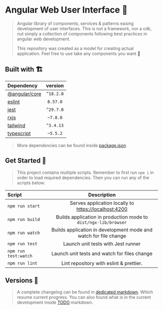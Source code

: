 # Angular Web User Interface 🎨

> Angular library of components, services & patterns easing development of user interfaces. This is not a framework, nor a cdk, nut simply a collection of components following best practices in angular web development.
>
> This repository was created as a model for creating actual application. Feel free to use take any components you want 🙌

## Built with 🏗️

| Dependency | version |
|:-----------|:----------:|
| [@angular/core](https://angular.io/guide/what-is-angular) | `^18.2.0` |
| [eslint](https://eslint.org/docs/latest/) | `8.57.0` |
| [jest](https://jestjs.io/fr/docs/getting-started) | `^29.7.0` |
| [rxjs](https://rxjs.dev/api) | `~7.8.0` |
| [tailwind](https://tailwindcss.com/docs/screens) | `^3.4.13` |
| [typescript](https://www.typescriptlang.org/) | `~5.5.2` |

> More dependencies can be found inside [package.json](./package.json).

## Get Started 🚀

> This project contains multiple scripts. Remember to first run `npm i` in order to load required dependencies. Then you can run any of the scripts below:

| Script | Description |
|:-----------|:----------:|
| `npm run start` | Serves application locally to <https://localhost:4200> |
| `npm run build` | Builds application in production mode to `dist/ngx-lib/browser` |
| `npm run watch` | Builds application in development mode and watch for file change |
| `npm run test` | Launch unit tests with Jest runner |
| `npm run test:watch` | Launch unit tests and watch for files change |
| `npm run lint` | Lint repository with eslint & prettier. |

## Versions 🔖

> A complete changelog can be found in [dedicated markdown](./docs/CHANGELOG.md). Which resume current progress. You can also found what is in the current development inside [TODO](./docs/TODO.md) markdown.
